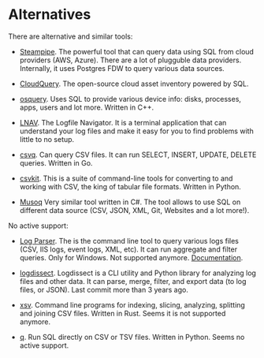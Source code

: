 # Alternatives

There are alternative and similar tools:

- [Steampipe](https://steampipe.io/). The powerful tool that can query data using SQL from cloud providers (AWS, Azure). There are a lot of plugguble data providers. Internally, it uses Postgres FDW to query various data sources.

- [CloudQuery](https://www.cloudquery.io/). The open-source cloud asset inventory powered by SQL.

- [osquery](https://osquery.io/). Uses SQL to provide various device info: disks, processes, apps, users and lot more. Written in C++.

- [LNAV](https://github.com/tstack/lnav). The Logfile Navigator. It is a terminal application that can understand your log files and make it easy for you to find problems with little to no setup.

- [csvq](https://mithrandie.github.io/csvq/). Can query CSV files. It can run SELECT, INSERT, UPDATE, DELETE queries. Written in Go.

- [csvkit](https://github.com/wireservice/csvkit/). This is a suite of command-line tools for converting to and working with CSV, the king of tabular file formats. Written in Python.

- [Musoq](https://github.com/Puchaczov/Musoq) Very similar tool written in C#. The tool allows to use SQL on different data source (CSV, JSON, XML, Git, Websites and a lot more!).

No active support:

- [Log Parser](https://www.microsoft.com/en-us/download/details.aspx?id=24659). The is the command line tool to query various logs files (CSV, IIS logs, event logs, XML, etc). It can run aggregate and filter queries. Only for Windows. Not supported anymore. [Documentation](https://documentation.help/Log-Parser/index.htm).

- [logdissect](https://github.com/dogoncouch/logdissect/). Logdissect is a CLI utility and Python library for analyzing log files and other data. It can parse, merge, filter, and export data (to log files, or JSON). Last commit more than 3 years ago.

- [xsv](https://github.com/BurntSushi/xsv/). Command line programs for indexing, slicing, analyzing, splitting and joining CSV files. Written in Rust. Seems it is not supported anymore.

- [q](https://harelba.github.io/q/). Run SQL directly on CSV or TSV files. Written in Python. Seems no active support.
